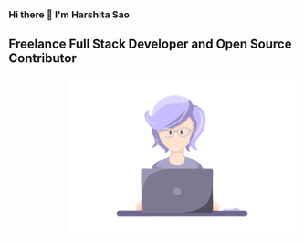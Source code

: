 ### Hi there 👋 I'm Harshita Sao
## Freelance Full Stack Developer and Open Source Contributor

<img align="right" alt="gif" src="https://github.com/harshitasao/harshitasao/blob/master/git.gif" width="400" height="280"/>

<!--
**harshitasao/harshitasao** is a ✨ _special_ ✨ repository because its `README.md` (this file) appears on your GitHub profile.

Here are some ideas to get you started:

- 🔭 I’m currently working on ...
- 🌱 I’m currently learning ...
- 👯 I’m looking to collaborate on ...
- 🤔 I’m looking for help with ...
- 💬 Ask me about ...
- 📫 How to reach me: ...
- 😄 Pronouns: ...
- ⚡ Fun fact: ...
-->
